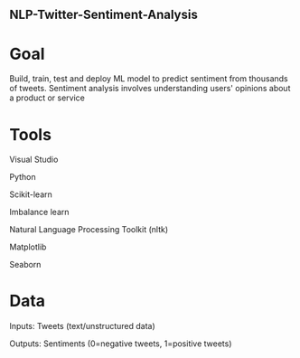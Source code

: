 ## NLP-Twitter-Sentiment-Analysis
# Goal
  Build, train, test and deploy ML model to predict sentiment from thousands of tweets. Sentiment analysis involves understanding users' opinions about a product or service
# Tools
  Visual Studio
  
  Python
  
  Scikit-learn
  
  Imbalance learn
  
  Natural Language Processing Toolkit (nltk)
  
  Matplotlib
  
  Seaborn
# Data
  Inputs: Tweets (text/unstructured data)
  
  Outputs: Sentiments (0=negative tweets, 1=positive tweets)

